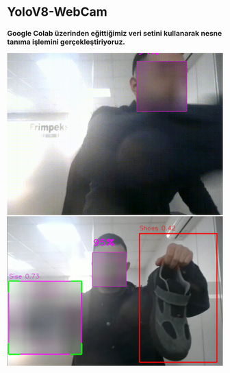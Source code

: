 # YoloV8-WebCam
### Google Colab üzerinden eğittiğimiz veri setini kullanarak nesne tanıma işlemini gerçekleştiriyoruz.

![Ss](https://github.com/Suleymanyldrm/YoloV8-WebCam/blob/master/Images/kayit.gif)
![Kayıt](https://github.com/Suleymanyldrm/YoloV8-WebCam/blob/master/Images/webcam_ss.png)

